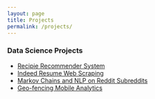 ```yaml
---
layout: page
title: Projects
permalink: /projects/
---
```


### Data Science Projects

* [Recipie Recommender System](/projects/recommender_system.html)
* [Indeed Resume Web Scraping](/projects/indeed_resume_scrape.html)
* [Markov Chains and NLP on Reddit Subreddits](/projects/reddit_markov_chain.html)
* [Geo-fencing Mobile Analytics](/projects/Mobile_Analytics.html)



